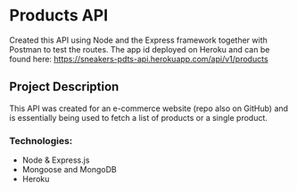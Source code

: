 # Products API

Created this API using Node and the Express framework together with Postman to test the routes.
The app id deployed on Heroku and can be found here: https://sneakers-pdts-api.herokuapp.com/api/v1/products

## Project Description

This API was created for an e-commerce website (repo also on GitHub) and is essentially being used to fetch a list of products or a single product.

### Technologies:

- Node & Express.js
- Mongoose and MongoDB
- Heroku 


